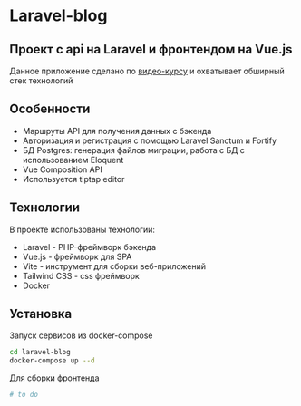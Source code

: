 # Laravel-blog

## Проект с api на Laravel и фронтендом на Vue.js

Данное приложение сделано по [видео-курсу](https://codecourse.com/watch/build-a-blog-with-laravel-and-vue) и охватывает обширный стек технологий

## Особенности

- Маршруты API для получения данных с бэкенда
- Авторизация и регистрация с помощью Laravel Sanctum и Fortify
- БД Postgres: генерация файлов миграции, работа с БД с использованием Eloquent
- Vue Composition API
- Используется tiptap editor

## Технологии

В проекте использованы технологии:

- Laravel - PHP-фреймворк бэкенда
- Vue.js - фреймворк для SPA
- Vite - инструмент для сборки веб-приложений
- Tailwind CSS  - css фреймворк
- Docker

## Установка

Запуск сервисов из docker-compose

```sh
cd laravel-blog
docker-compose up --d
```

Для сборки фронтенда

```sh
# to do
```
